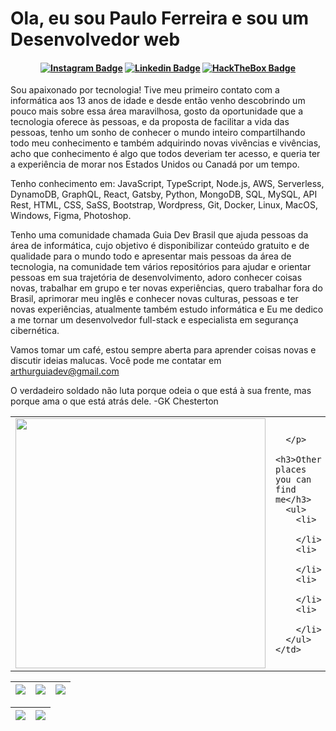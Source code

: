 # Ola, eu sou Paulo Ferreira e sou um Desenvolvedor web

<h4 align="center">

[![Instagram Badge](https://img.shields.io/badge/Instagram-E4405F?style=for-the-badge&logo=instagram&logoColor=white)](https://www.instagram.com/arthurspk/)
[![Linkedin Badge](https://img.shields.io/badge/-Linkedin-blue?style=for-the-badge&logo=Linkedin&logoColor=white&link=https://github.com/PauloTIgit)](https://www.linkedin.com/in/arthurspk/)
[![HackTheBox Badge](https://img.shields.io/badge/HackTheBox-111927?style=for-the-badge&logo=Hack%20The%20Box&logoColor=9FEF00)](https://app.hackthebox.com/profile/1237893)

</h4>


Sou apaixonado por tecnologia! Tive meu primeiro contato com a informática aos 13 anos de idade e desde então venho descobrindo um pouco mais sobre essa área maravilhosa, gosto da oportunidade que a tecnologia oferece às pessoas, e da proposta de facilitar a vida das pessoas, tenho um sonho de conhecer o mundo inteiro compartilhando todo meu conhecimento e também adquirindo novas vivências e vivências, acho que conhecimento é algo que todos deveriam ter acesso, e queria ter a experiência de morar nos Estados Unidos ou Canadá por um tempo.

Tenho conhecimento em: JavaScript, TypeScript, Node.js, AWS, Serverless, DynamoDB, GraphQL, React, Gatsby, Python, MongoDB, SQL, MySQL, API Rest, HTML, CSS, SaSS, Bootstrap, Wordpress, Git, Docker, Linux, MacOS, Windows, Figma, Photoshop.

Tenho uma comunidade chamada Guia Dev Brasil que ajuda pessoas da área de informática, cujo objetivo é disponibilizar conteúdo gratuito e de qualidade para o mundo todo e apresentar mais pessoas da área de tecnologia, na comunidade tem vários repositórios para ajudar e orientar pessoas em sua trajetória de desenvolvimento, adoro conhecer coisas novas, trabalhar em grupo e ter novas experiências, quero trabalhar fora do Brasil, aprimorar meu inglês e conhecer novas culturas, pessoas e ter novas experiências, atualmente também estudo informática e Eu me dedico a me tornar um desenvolvedor full-stack e especialista em segurança cibernética.

Vamos tomar um café, estou sempre aberta para aprender coisas novas e discutir ideias malucas. Você pode me contatar em arthurguiadev@gmail.com

O verdadeiro soldado não luta porque odeia o que está à sua frente, mas porque ama o que está atrás dele. -GK Chesterton

<table border="0" cellspacing="0" cellpadding="0">
  <tr>
    <td style="border: 0";>
      <img width="400" src="https://cdna.artstation.com/p/assets/images/images/053/755/244/large/nazib-hamdan-ngoding.jpg?1662976950" />
    </td>
    <td style="border: 0";>
      <p>

      </p>
      <h3>Other places you can find me</h3>
      <ul>
        <li>

        </li>
        <li>

        </li>
        <li>

        </li>
        <li>

        </li>
      </ul>
    </td>
  </tr>
</table>

| ![](http://github-profile-summary-cards.vercel.app/api/cards/stats?username=PauloTIgit&theme=nord_dark) | ![](http://github-profile-summary-cards.vercel.app/api/cards/repos-per-language?username=PauloTIgit&hide=Html&theme=nord_dark) | ![](http://github-profile-summary-cards.vercel.app/api/cards/most-commit-language?username=PauloTIgit&theme=nord_dark) |
| :-: | :-: | :-: |

| ![](http://github-profile-summary-cards.vercel.app/api/cards/profile-details?username=PauloTIgit&theme=nord_dark) | ![](https://github-readme-streak-stats.herokuapp.com/?user=PauloTIgit&hide_border=true&date_format=M%20j%5B%2C%20Y%5D&background=2D3742&stroke=2D3742&ring=6bbbca&fire=6bbbca&currStreakNum=fff&sideNums=6bbbca&currStreakLabel=6bbbca&sideLabels=fff&dates=fff) |
| :-: | :-: |
